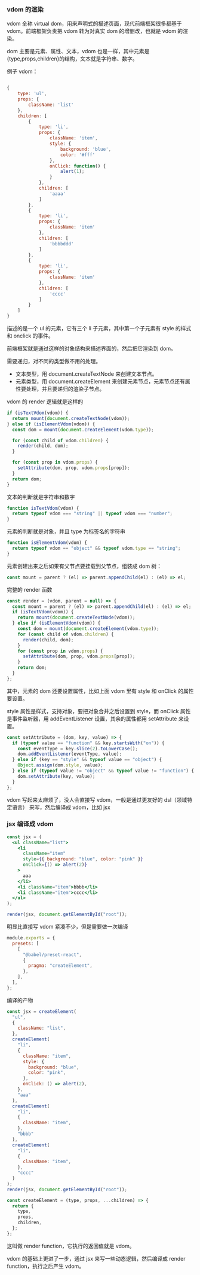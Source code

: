### vdom 的渲染

vdom 全称 virtual dom，用来声明式的描述页面，现代前端框架很多都基于 vdom。前端框架负责把 vdom 转为对真实 dom 的增删改，也就是 vdom 的渲染。

dom 主要是元素、属性、文本，vdom 也是一样，其中元素是{type,props,children}的结构，文本就是字符串、数字。

例子 vdom：

```js

{
    type: 'ul',
    props: {
        className: 'list'
    },
    children: [
        {
            type: 'li',
            props: {
                className: 'item',
                style: {
                    background: 'blue',
                    color: '#fff'
                },
                onClick: function() {
                    alert(1);
                }
            },
            children: [
                'aaaa'
            ]
        },
        {
            type: 'li',
            props: {
                className: 'item'
            },
            children: [
                'bbbbddd'
            ]
        },
        {
            type: 'li',
            props: {
                className: 'item'
            },
            children: [
                'cccc'
            ]
        }
    ]
}

```

描述的是一个 ul 的元素，它有三个 li 子元素，其中第一个子元素有 style 的样式和 onclick 的事件。

前端框架就是通过这样的对象结构来描述界面的，然后把它渲染到 dom。

需要递归，对不同的类型做不用的处理。

- 文本类型，用 document.createTextNode 来创建文本节点。
- 元素类型，用 document.createElement 来创建元素节点，元素节点还有属性要处理，并且要递归的渲染子节点。

vdom 的 render 逻辑就是这样的

```js
if (isTextVdom(vdom)) {
  return mount(document.createTextNode(vdom));
} else if (isElementVdom(vdom)) {
  const dom = mount(document.createElement(vdom.type));

  for (const child of vdom.children) {
    render(child, dom);
  }

  for (const prop in vdom.props) {
    setAttribute(dom, prop, vdom.props[prop]);
  }
  return dom;
}
```

文本的判断就是字符串和数字

```js
function isTextVdom(vdom) {
  return typeof vdom === "string" || typeof vdom === "number";
}
```

元素的判断就是对象，并且 type 为标签名的字符串

```js
function isElementVdom(vdom) {
  return typeof vdom == "object" && typeof vdom.type == "string";
}
```

元素创建出来之后如果有父节点要挂载到父节点，组装成 dom 树：

```js
const mount = parent ? (el) => parent.appendChild(el) : (el) => el;
```

完整的 render 函数

```js
const render = (vdom, parent = null) => {
  const mount = parent ? (el) => parent.appendChild(el) : (el) => el;
  if (isTextVdom(vdom)) {
    return mount(document.createTextNode(vdom));
  } else if (isElementVdom(vdom)) {
    const dom = mount(document.createElement(vdom.type));
    for (const child of vdom.children) {
      render(child, dom);
    }
    for (const prop in vdom.props) {
      setAttribute(dom, prop, vdom.props[prop]);
    }
    return dom;
  }
};
```

其中，元素的 dom 还要设置属性，比如上面 vdom 里有 style 和 onClick 的属性要设置。

style 属性是样式，支持对象，要把对象合并之后设置到 style，而 onClick 属性是事件监听器，用 addEventListener 设置，其余的属性都用 setAttribute 来设置。

```js
const setAttribute = (dom, key, value) => {
  if (typeof value == "function" && key.startsWith("on")) {
    const eventType = key.slice(2).toLowerCase();
    dom.addEventListener(eventType, value);
  } else if (key == "style" && typeof value == "object") {
    Object.assign(dom.style, value);
  } else if (typeof value != "object" && typeof value != "function") {
    dom.setAttribute(key, value);
  }
};
```

vdom 写起来太麻烦了，没人会直接写 vdom，一般是通过更友好的 dsl（领域特定语言） 来写，然后编译成 vdom，比如 jsx

### jsx 编译成 vdom

```jsx
const jsx = (
  <ul className="list">
    <li
      className="item"
      style={{ background: "blue", color: "pink" }}
      onClick={() => alert(2)}
    >
      aaa
    </li>
    <li className="item">bbbb</li>
    <li className="item">cccc</li>
  </ul>
);

render(jsx, document.getElementById("root"));
```

明显比直接写 vdom 紧凑不少，但是需要做一次编译

```js
module.exports = {
  presets: [
    [
      "@babel/preset-react",
      {
        pragma: "createElement",
      },
    ],
  ],
};
```

编译的产物

```js
const jsx = createElement(
  "ul",
  {
    className: "list",
  },
  createElement(
    "li",
    {
      className: "item",
      style: {
        background: "blue",
        color: "pink",
      },
      onClick: () => alert(2),
    },
    "aaa"
  ),
  createElement(
    "li",
    {
      className: "item",
    },
    "bbbb"
  ),
  createElement(
    "li",
    {
      className: "item",
    },
    "cccc"
  )
);
render(jsx, document.getElementById("root"));

const createElement = (type, props, ...children) => {
  return {
    type,
    props,
    children,
  };
};
```

这叫做 render function，它执行的返回值就是 vdom。

vdom 的基础上更进了一步，通过 jsx 来写一些动态逻辑，然后编译成 render function，执行之后产生 vdom。
